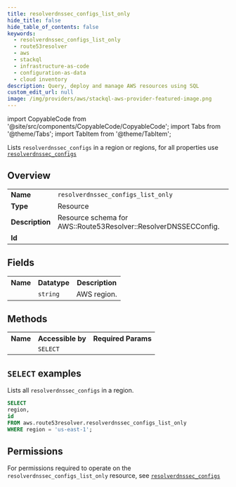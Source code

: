 ```yaml
---
title: resolverdnssec_configs_list_only
hide_title: false
hide_table_of_contents: false
keywords:
  - resolverdnssec_configs_list_only
  - route53resolver
  - aws
  - stackql
  - infrastructure-as-code
  - configuration-as-data
  - cloud inventory
description: Query, deploy and manage AWS resources using SQL
custom_edit_url: null
image: /img/providers/aws/stackql-aws-provider-featured-image.png
---
```


import CopyableCode from '@site/src/components/CopyableCode/CopyableCode';
import Tabs from '@theme/Tabs';
import TabItem from '@theme/TabItem';

Lists <code>resolverdnssec_configs</code> in a region or regions, for all properties use <a href="/providers/aws/serviceName/resolverdnssec_configs/"><code>resolverdnssec_configs</code></a>

## Overview
<table><tbody>
<tr><td><b>Name</b></td><td><code>resolverdnssec_configs_list_only</code></td></tr>
<tr><td><b>Type</b></td><td>Resource</td></tr>
<tr><td><b>Description</b></td><td>Resource schema for AWS::Route53Resolver::ResolverDNSSECConfig.</td></tr>
<tr><td><b>Id</b></td><td><CopyableCode code="aws.route53resolver.resolverdnssec_configs_list_only" /></td></tr>
</tbody></table>

## Fields
<table><tbody><tr><th>Name</th><th>Datatype</th><th>Description</th></tr><tr><td><CopyableCode code="region" /></td><td><code>string</code></td><td>AWS region.</td></tr>
</tbody></table>

## Methods

<table><tbody>
  <tr>
    <th>Name</th>
    <th>Accessible by</th>
    <th>Required Params</th>
  </tr>
  <tr>
    <td><CopyableCode code="list_resources" /></td>
    <td><code>SELECT</code></td>
    <td><CopyableCode code="region" /></td>
  </tr>
</tbody></table>

## `SELECT` examples
Lists all <code>resolverdnssec_configs</code> in a region.
```sql
SELECT
region,
id
FROM aws.route53resolver.resolverdnssec_configs_list_only
WHERE region = 'us-east-1';
```


## Permissions

For permissions required to operate on the <code>resolverdnssec_configs_list_only</code> resource, see <a href="/providers/aws/route53resolver/resolverdnssec_configs/#permissions"><code>resolverdnssec_configs</code></a>

